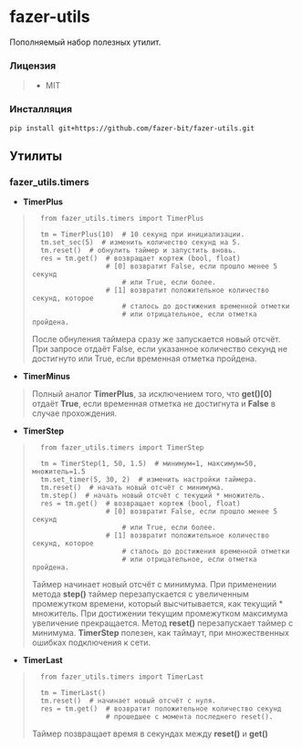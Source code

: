 
# fazer-utils

Пополняемый набор полезных утилит.

### Лицензия
>* MIT
### Инсталляция
    pip install git+https://github.com/fazer-bit/fazer-utils.git
## Утилиты
### fazer_utils.timers
* **TimerPlus**
>
>       from fazer_utils.timers import TimerPlus
>    
>       tm = TimerPlus(10)  # 10 секунд при инициализации.
>       tm.set_sec(5)  # изменить количество секунд на 5.
>       tm.reset()  # обнулить таймер и запустить вновь.
>       res = tm.get()  # возвращает кортеж (bool, float)
>                       # [0] возвратит False, если прошло менее 5 секунд
>                           # или True, если более.        
>                       # [1] возвратит положительное количество секунд, которое 
>                           # сталось до достижения временной отметки
>                           # или отрицательное, если отметка пройдена.
> После обнуления таймера сразу же запускается новый отсчёт.
> При запросе отдаёт False, если указанное количество секунд не достигнуто 
> или True, если временная отметка пройдена.

* **TimerMinus**
>
> Полный аналог **TimerPlus**, за исключением того, что 
> **get()[0]** отдаёт **True**, если временная отметка не достигнута и
> **False** в случае прохождения.


* **TimerStep**
>
>       from fazer_utils.timers import TimerStep
>    
>       tm = TimerStep(1, 50, 1.5)  # минимум=1, максимум=50, множитель=1.5
>       tm.set_timer(5, 30, 2)  # изменить настройки таймера.
>       tm.reset()  # начать новый отсчёт с минимума.
>       tm.step()  # начать новый отсчёт с текущий * множитель.
>       res = tm.get()  # возвращает кортеж (bool, float)
>                       # [0] возвратит False, если прошло менее 5 секунд
>                           # или True, если более.        
>                       # [1] возвратит положительное количество секунд, которое 
>                           # сталось до достижения временной отметки
>                           # или отрицательное, если отметка пройдена.
> Таймер начинает новый отсчёт с минимума. При применении метода **step()**
> таймер перезапускается с увеличенным промежутком времени, который 
> высчитывается, как текущий * множитель. При достижении текущим промежутком
> максимума увеличение прекращается.
> Метод **reset()** перезапускает таймер с минимума.
> **TimerStep** полезен, как таймаут, при множественных ошибках подключения к сети.

* **TimerLast**
>
>       from fazer_utils.timers import TimerLast
>    
>       tm = TimerLast()
>       tm.reset()  # начинает новый отсчёт с нуля.
>       res = tm.get()  # возвратит положительное количество секунд
>                       # прошедшее с момента последнего reset().
> Таймер позвращает время в секундах между **reset()** и **get()**